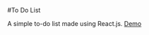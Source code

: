 #To Do List

A simple to-do list made using React.js. [Demo](https://to-do-list-by-bilal.vercel.app/)
